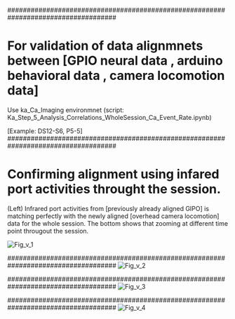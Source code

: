 ####################################################################################
# For validation of data alignmnets between [GPIO neural data , arduino behavioral data , camera locomotion data]

Use ka_Ca_Imaging environmnet (script: Ka_Step_5_Analysis_Correlations_WholeSession_Ca_Event_Rate.ipynb)

[Example: DS12-S6, P5-5]
####################################################################################

# Confirming alignment using infared port activities throught the session.  

(Left)
Infrared port activities from [previously already aligned GIPO] is matching perfectly with the newly aligned [overhead camera locomotion] data for the whole session.
The bottom shows that zooming at different time point througout the session.  

![Fig_v_1](https://github.com/user-attachments/assets/e33eb103-55fc-4425-bce1-7b9f696a422c)

####################################################################################
![Fig_v_2](https://github.com/user-attachments/assets/88c53ca5-0bce-41bc-89be-0af6975f1045)

####################################################################################
![Fig_v_3](https://github.com/user-attachments/assets/993900b3-8024-4fee-8849-c8c349932d06)

####################################################################################
![Fig_v_4](https://github.com/user-attachments/assets/d8520a1f-a80e-4924-9d14-37ccaec86b40)
